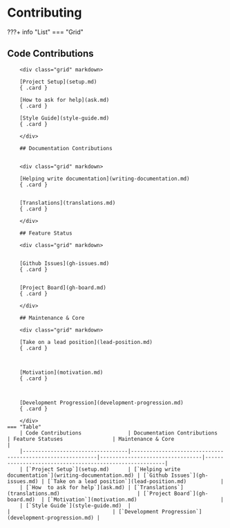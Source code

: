 # Contributing


???+ info "List"
=== "Grid"
## Code Contributions

        <div class="grid" markdown>

        [Project Setup](setup.md)
        { .card }

        [How to ask for help](ask.md)
        { .card }

        [Style Guide](style-guide.md)
        { .card }

        </div>

        ## Documentation Contributions


        <div class="grid" markdown>

        [Helping write documentation](writing-documentation.md)
        { .card }


        [Translations](translations.md)
        { .card }

        </div>

        ## Feature Status

        <div class="grid" markdown>


        [Github Issues](gh-issues.md)
        { .card }


        [Project Board](gh-board.md)
        { .card }

        </div>

        ## Maintenance & Core

        <div class="grid" markdown>

        [Take on a lead position](lead-position.md)
        { .card }



        [Motivation](motivation.md)
        { .card }



        [Development Progression](development-progression.md)
        { .card }

        </div>
    === "Table"
        | Code Contributions               | Documentation Contributions                               | Feature Statuses                | Maintenance & Core                                      |
        |----------------------------------|-----------------------------------------------------------|---------------------------------|---------------------------------------------------------|
        | [`Project Setup`](setup.md)      | [`Helping write documentation`](writing-documentation.md) | [`Github Issues`](gh-issues.md) | [`Take on a lead position`](lead-position.md)           |
        | [`How  to ask for help`](ask.md) | [`Translations`](translations.md)                         | [`Project Board`](gh-board.md)  | [`Motivation`](motivation.md)                           |
        | [`Style Guide`](style-guide.md)  |                                                           |                                 | [`Development Progression`](development-progression.md) |
